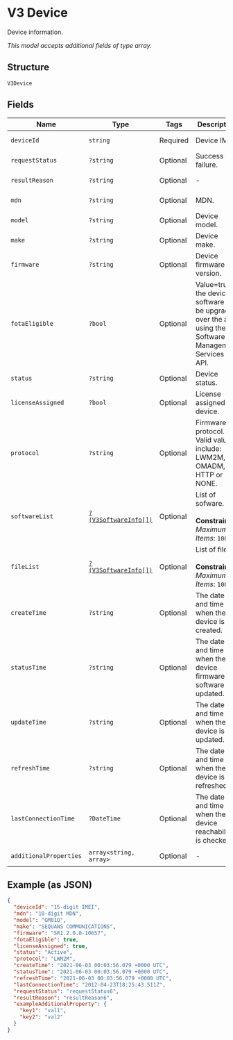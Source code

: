 
# V3 Device

Device information.

*This model accepts additional fields of type array.*

## Structure

`V3Device`

## Fields

| Name | Type | Tags | Description | Getter | Setter |
|  --- | --- | --- | --- | --- | --- |
| `deviceId` | `string` | Required | Device IMEI. | getDeviceId(): string | setDeviceId(string deviceId): void |
| `requestStatus` | `?string` | Optional | Success or failure. | getRequestStatus(): ?string | setRequestStatus(?string requestStatus): void |
| `resultReason` | `?string` | Optional | - | getResultReason(): ?string | setResultReason(?string resultReason): void |
| `mdn` | `?string` | Optional | MDN. | getMdn(): ?string | setMdn(?string mdn): void |
| `model` | `?string` | Optional | Device model. | getModel(): ?string | setModel(?string model): void |
| `make` | `?string` | Optional | Device make. | getMake(): ?string | setMake(?string make): void |
| `firmware` | `?string` | Optional | Device firmware version. | getFirmware(): ?string | setFirmware(?string firmware): void |
| `fotaEligible` | `?bool` | Optional | Value=true if the device software can be upgraded over the air using the Software Management Services API. | getFotaEligible(): ?bool | setFotaEligible(?bool fotaEligible): void |
| `status` | `?string` | Optional | Device status. | getStatus(): ?string | setStatus(?string status): void |
| `licenseAssigned` | `?bool` | Optional | License assigned device. | getLicenseAssigned(): ?bool | setLicenseAssigned(?bool licenseAssigned): void |
| `protocol` | `?string` | Optional | Firmware protocol. Valid values include: LWM2M, OMADM, HTTP or NONE. | getProtocol(): ?string | setProtocol(?string protocol): void |
| `softwareList` | [`?(V3SoftwareInfo[])`](../../doc/models/v3-software-info.md) | Optional | List of sofware.<br><br>**Constraints**: *Maximum Items*: `1000` | getSoftwareList(): ?array | setSoftwareList(?array softwareList): void |
| `fileList` | [`?(V3SoftwareInfo[])`](../../doc/models/v3-software-info.md) | Optional | List of files.<br><br>**Constraints**: *Maximum Items*: `1000` | getFileList(): ?array | setFileList(?array fileList): void |
| `createTime` | `?string` | Optional | The date and time of when the device is created. | getCreateTime(): ?string | setCreateTime(?string createTime): void |
| `statusTime` | `?string` | Optional | The date and time of when the device firmware or software is updated. | getStatusTime(): ?string | setStatusTime(?string statusTime): void |
| `updateTime` | `?string` | Optional | The date and time of when the device is updated. | getUpdateTime(): ?string | setUpdateTime(?string updateTime): void |
| `refreshTime` | `?string` | Optional | The date and time of when the device is refreshed. | getRefreshTime(): ?string | setRefreshTime(?string refreshTime): void |
| `lastConnectionTime` | `?DateTime` | Optional | The date and time of when the device reachability is checked. | getLastConnectionTime(): ?\DateTime | setLastConnectionTime(?\DateTime lastConnectionTime): void |
| `additionalProperties` | `array<string, array>` | Optional | - | findAdditionalProperty(string key): array | additionalProperty(string key, array value): void |

## Example (as JSON)

```json
{
  "deviceId": "15-digit IMEI",
  "mdn": "10-digit MDN",
  "model": "GM01Q",
  "make": "SEQUANS COMMUNICATIONS",
  "firmware": "SR1.2.0.0-10657",
  "fotaEligible": true,
  "licenseAssigned": true,
  "status": "Active",
  "protocol": "LWM2M",
  "createTime": "2021-06-03 00:03:56.079 +0000 UTC",
  "statusTime": "2021-06-03 00:03:56.079 +0000 UTC",
  "refreshTime": "2021-06-03 00:03:56.079 +0000 UTC",
  "lastConnectionTime": "2012-04-23T18:25:43.511Z",
  "requestStatus": "requestStatus6",
  "resultReason": "resultReason6",
  "exampleAdditionalProperty": {
    "key1": "val1",
    "key2": "val2"
  }
}
```

